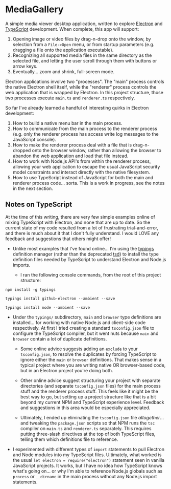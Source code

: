 MediaGallery
============

A simple media viewer desktop application, written to explore [Electron](http://electron.atom.io/) and
[TypeScript](http://www.typescriptlang.org/) development.  When complete, this app will support:

1. Opening image or video files by drag-n-drop onto the window, by selection from a `File->Open` menu,
   or from startup parameters (e.g. dragging a file onto the application executable).
2. Recognizing all supported media files in the same directory as the selected file, and letting the
   user scroll through them with buttons or arrow keys.
3. Eventually... zoom and shrink, full-screen mode.

Electron applications involve two "processes".  The "main" process controls the native Electron shell
itself, while the "renderer" process controls the web application that is wrapped by Electron.  In this
project structure, those two processes execute `main.ts` and `renderer.ts` respectively.

So far I've already learned a handful of interesting quirks in Electron development:

1. How to build a native menu bar in the main process.
2. How to communicate from the main process to the renderer process (e.g. only the renderer process
   has access write log messages to the JavaScript console).
3. How to make the renderer process deal with a file that is drag-n-dropped onto the browser window,
   rather than allowing the browser to abandon the web application and load that file instead.
4. How to work with Node.js API's from within the renderer process, allowing your web application to
   escape the usual JavaScript security model constraints and interact directly with the native
   filesystem.
5. How to use TypeScript instead of JavaScript for both the main and renderer process code... sorta.
   This is a work in progress, see the notes in the next section.

Notes on TypeScript
-------------------

At the time of this writing, there are very few simple examples online of mixing TypeScript with
Electron, and none that are up to date.  So the current state of my code resulted from a lot of
frustrating trial-and-error, and there is much about it that I don't fully understand.  I would LOVE
any feedback and suggestions that others might offer!

* Unlike most examples that I've found online... I'm using the [typings](https://github.com/typings/typings)
  definition manager (rather than the deprecated [tsd](http://definitelytyped.org/tsd/)) to install the
  type definition files needed by TypeScript to understand Electron and Node.js imports.

  * I ran the following console commands, from the root of this project structure:

`npm install -g typings`

`typings install github-electron --ambient --save`

`typings install node --ambient --save`

* Under the `typings/` subdirectory, `main` and `browser` type definitions are installed... for working
  with native Node.js and client-side code respectively.  At first I tried creating a standard
  `tsconfig.json` file to configure the TypeScript compiler, but it went nuts because `main` and `browser`
  contain a lot of duplicate definitions.

  * Some online advice suggests adding an `exclude` to your `tsconfig.json`, to resolve the duplicates
    by forcing TypeScript to ignore either the `main` or `browser` definitions.  That makes sense in a
    typical project where you are writing native OR browser-based code, but in an Electron project you're
    doing both.

  * Other online advice suggest structuring your project with separate directories (and separate
    `tsconfig.json` files) for the main process stuff and the renderer process stuff.  This feels like it
    might be the best way to go, but setting up a project structure like that is a bit beyond my current
    NPM and TypeScript experience level.  Feedback and suggestions in this area would be especially
    appreciated.

  * Ultimately, I ended up eliminating the `tsconfig.json` file *altogether*... and tweaking the
    `package.json` scripts so that NPM runs the `tsc` compiler on `main.ts` and `renderer.ts` separately.
    This requires putting three-slash directives at the top of both TypeScript files, telling them
    which definitions file to reference.

* I experimented with different types of `import` statements to pull Electron and Node modules into my
  TypeScript files.  Ultimately, what worked is the usual `let electron = require("electron")` statement
  seen in vanilla JavaScript projects.  It works, but I have no idea how TypeScript knows what's going
  on... or why I'm able to reference Node.js globals such as `process` or `__dirname` in the main process
  without any Node.js import statements.

